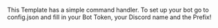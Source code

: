 This Template has a simple command handler. To set up your bot go to config.json and fill in your Bot Token, your Discord name and the Prefix!  